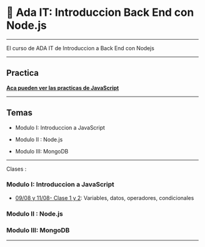 # :book: Ada IT: Introduccion Back End con Node.js

---

El curso de ADA IT de Introduccion a Back End con Nodejs

---

## Practica

[**Aca pueden ver las practicas de JavaScript**](https://eugenia1984.github.io/ada-introduccion-back-node)

---

## Temas

- Modulo I: Introduccion a JavaScript

- Modulo II : Node.js

- Modulo III: MongoDB


---

Clases :

### Modulo I: Introduccion a JavaScript

- [09/08 y 11/08- Clase 1 y 2](https://github.com/eugenia1984/ada-introduccion-back-node/tree/main/modulo1/clase01): Variables, datos, operadores, condicionales


###  Modulo II : Node.js

###  Modulo III: MongoDB

---
